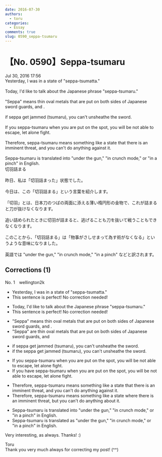 ```yaml
---
date: 2016-07-30
authors:
  - toru
categories:
  - Essay
comments: true
slug: 0590_seppa-tsumaru
---
```


# 【No. 0590】Seppa-tsumaru
<div class="date">Jul 30, 2016 17:56</div>
<div id="post"><div id="body_show_ori">
Yesterday, I was in a state of "seppa-tsumatta."<br/><br/>Today, I'd like to talk about the Japanese phrase "seppa-tsumaru." <br/><br/>"Seppa" means thin oval metals that are put on both sides of Japanese sword guards, and .<br/><br/>if seppa get jammed (tsumaru), you can't unsheathe the sword. <br/><br/>If you seppa-tsumaru when you are put on the spot, you will be not able to escape, let alone fight.<br/><br/>Therefore, seppa-tsumaru means something like a state that there is an imminent threat, and you can't do anything against it.<br/><br/>Seppa-tsumaru is translated into "under the gun," "in crunch mode," or "in a pinch" in English.
</div></div>

<!-- more -->

<div id="post_ja"><div id="body_show_mo">
切羽詰まる<br/><br/>昨日、私は「切羽詰まった」状態でした。<br/><br/>今日は、この「切羽詰まる」という言葉を紹介します。<br/><br/>「切羽」とは、日本刀のつばの両面に添える薄い楕円形の金物で、これが詰まると刀が抜けなくなります。<br/><br/>追い詰められたときに切羽が詰まると、逃げることも刀を抜いて戦うこともできなくなります。<br/><br/>このことから、「切羽詰まる」は「物事がさしせまって為す術がなくなる」というような意味になりました。<br/><br/>英語では "under the gun," "in crunch mode," "in a pinch" などと訳されます。
</div></div>

## Corrections (1)
<div id="block"><div class="first_name"> No. 1　<span class="just_name">wellington2k</span></div><div id="block2">
<ul class="correction_field">
<li class="incorrect">Yesterday, I was in a state of "seppa-tsumatta."</li>
<li class="corrected perfect">This sentence is perfect! No correction needed!</li>
</ul>
<ul class="correction_field">
<li class="incorrect">Today, I'd like to talk about the Japanese phrase "seppa-tsumaru." </li>
<li class="corrected perfect">This sentence is perfect! No correction needed!</li>
</ul>
<ul class="correction_field">
<li class="incorrect">"Seppa" means thin oval metals that are put on both sides of Japanese sword guards, and .</li>
<li class="corrected correct">
"Seppa" are thin oval metals that are put on both sides of Japanese sword guards, and
</li>
</ul>
<ul class="correction_field">
<li class="incorrect">if seppa get jammed (tsumaru), you can't unsheathe the sword.</li>
<li class="corrected correct">
if the seppa get jammed (tsumaru), you can't unsheathe the sword.
</li>
</ul>
<ul class="correction_field">
<li class="incorrect">If you seppa-tsumaru when you are put on the spot, you will be not able to escape, let alone fight.</li>
<li class="corrected correct">
If you have seppa-tsumaru when you are put on the spot, you will be not able to escape, let alone fight.
</li>
</ul>
<ul class="correction_field">
<li class="incorrect">Therefore, seppa-tsumaru means something like a state that there is an imminent threat, and you can't do anything against it.</li>
<li class="corrected correct">
Therefore, seppa-tsumaru means something like a state where there is an imminent threat, but you can't do anything about it.
</li>
</ul>
<ul class="correction_field">
<li class="incorrect">Seppa-tsumaru is translated into "under the gun," "in crunch mode," or "in a pinch" in English.</li>
<li class="corrected correct">
Seppa-tsumaru is translated as "under the gun," "in crunch mode," or "in a pinch" in English.
</li>
</ul>
<p class="comment_small">
 Very interesting, as always. Thanks! :)
</p>

</div><div class="name"><span class="just_name">Toru</span><br>
Thank you very much always for correcting my post! (^^)
</div>
</div>
